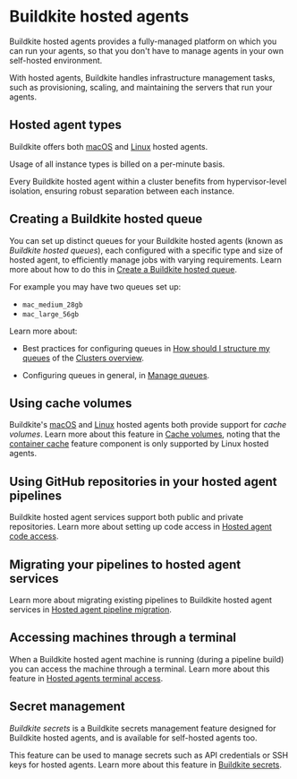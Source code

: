 # Buildkite hosted agents

Buildkite hosted agents provides a fully-managed platform on which you can run your agents, so that you don't have to manage agents in your own self-hosted environment.

With hosted agents, Buildkite handles infrastructure management tasks, such as provisioning, scaling, and maintaining the servers that run your agents.

## Hosted agent types

Buildkite offers both [macOS](/docs/pipelines/hosted-agents/macos) and [Linux](/docs/pipelines/hosted-agents/linux) hosted agents.

Usage of all instance types is billed on a per-minute basis.

Every Buildkite hosted agent within a cluster benefits from hypervisor-level isolation, ensuring robust separation between each instance.

## Creating a Buildkite hosted queue

You can set up distinct queues for your Buildkite hosted agents (known as _Buildkite hosted queues_), each configured with a specific type and size of hosted agent, to efficiently manage jobs with varying requirements. Learn more about how to do this in [Create a Buildkite hosted queue](/docs/pipelines/clusters/manage-queues#create-a-buildkite-hosted-queue).

For example you may have two queues set up:

- `mac_medium_28gb`
- `mac_large_56gb`

Learn more about:

- Best practices for configuring queues in [How should I structure my queues](/docs/pipelines/clusters#clusters-and-queues-best-practices-how-should-i-structure-my-queues) of the [Clusters overview](/docs/pipelines/clusters).

- Configuring queues in general, in [Manage queues](/docs/pipelines/clusters/manage-queues).

## Using cache volumes

Buildkite's [macOS](/docs/pipelines/hosted-agents/macos) and [Linux](/docs/pipelines/hosted-agents/linux) hosted agents both provide support for _cache volumes_. Learn more about this feature in [Cache volumes](/docs/pipelines/hosted-agents/cache-volumes), noting that the [container cache](/docs/pipelines/hosted-agents/cache-volumes#container-cache) feature component is only supported by Linux hosted agents.

## Using GitHub repositories in your hosted agent pipelines

Buildkite hosted agent services support both public and private repositories. Learn more about setting up code access in [Hosted agent code access](/docs/pipelines/hosted-agents/code-access).

## Migrating your pipelines to hosted agent services

Learn more about migrating existing pipelines to Buildkite hosted agent services in [Hosted agent pipeline migration](/docs/pipelines/hosted-agents/pipeline-migration).

## Accessing machines through a terminal

When a Buildkite hosted agent machine is running (during a pipeline build) you can access the machine through a terminal. Learn more about this feature in [Hosted agents terminal access](/docs/pipelines/hosted-agents/terminal-access).

## Secret management

_Buildkite secrets_ is a Buildkite secrets management feature designed for Buildkite hosted agents, and is available for self-hosted agents too.

This feature can be used to manage secrets such as API credentials or SSH keys for hosted agents. Learn more about this feature in [Buildkite secrets](/docs/pipelines/security/secrets/buildkite-secrets).
